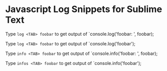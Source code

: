 Javascript Log Snippets for Sublime Text
===================

Type `log <TAB> foobar` to get output of `console.log('foobar: ', foobar);

Type `log <TAB> foobar` to get output of `console.log('foobar');

Type `info <TAB> foobar` to get output of `console.info('foobar: ', foobar);

Type `infos <TAB> foobar` to get output of `console.info('foobar');
